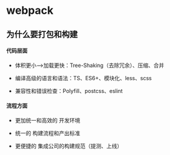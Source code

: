 <!--
 * @Author: 鱼小柔
 * @Date: 2021-07-19 01:21:52
 * @LastEditors: your name
 * @LastEditTime: 2021-07-25 13:48:28
 * @Description: file content
-->
# webpack 

## 为什么要打包和构建

#### 代码层面

- 体积更小-->加载更快：Tree-Shaking（去除冗余）、压缩、合并

- 编译高级的语言和语法：TS、ES6+、模块化、less、scss

- 兼容性和错误检查：Polyfill、postcss、eslint

#### 流程方面

- 更加统一和高效的 开发环境

- 统一的 构建流程和产出标准

- 更便捷的 集成公司的构建规范（提测、上线）